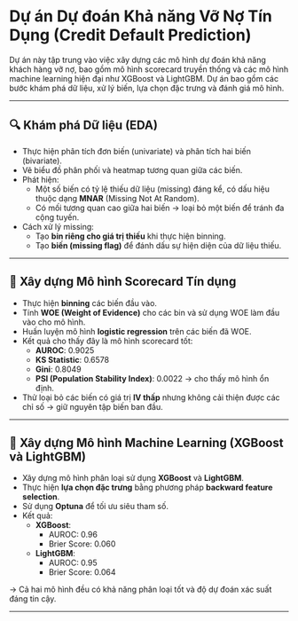 # Dự án Dự đoán Khả năng Vỡ Nợ Tín Dụng (Credit Default Prediction)

Dự án này tập trung vào việc xây dựng các mô hình dự đoán khả năng khách hàng vỡ nợ, bao gồm mô hình scorecard truyền thống và các mô hình machine learning hiện đại như XGBoost và LightGBM. Dự án bao gồm các bước khám phá dữ liệu, xử lý biến, lựa chọn đặc trưng và đánh giá mô hình.

---

## 🔍 Khám phá Dữ liệu (EDA)

- Thực hiện phân tích đơn biến (univariate) và phân tích hai biến (bivariate).
- Vẽ biểu đồ phân phối và heatmap tương quan giữa các biến.
- Phát hiện:
  - Một số biến có tỷ lệ thiếu dữ liệu (missing) đáng kể, có dấu hiệu thuộc dạng **MNAR** (Missing Not At Random).
  - Có mối tương quan cao giữa hai biến → loại bỏ một biến để tránh đa cộng tuyến.
- Cách xử lý missing:
  - Tạo **bin riêng cho giá trị thiếu** khi thực hiện binning.
  - Tạo **biến (missing flag)** để đánh dấu sự hiện diện của dữ liệu thiếu.

---

## 🧮 Xây dựng Mô hình Scorecard Tín dụng

- Thực hiện **binning** các biến đầu vào.
- Tính **WOE (Weight of Evidence)** cho các bin và sử dụng WOE làm đầu vào cho mô hình.
- Huấn luyện mô hình **logistic regression** trên các biến đã WOE.
- Kết quả cho thấy đây là mô hình scorecard tốt: 
  - **AUROC**: 0.9025
  - **KS Statistic**: 0.6578
  - **Gini**: 0.8049
  - **PSI (Population Stability Index)**: 0.0022 → cho thấy mô hình ổn định.
- Thử loại bỏ các biến có giá trị **IV thấp** nhưng không cải thiện được các chỉ số → giữ nguyên tập biến ban đầu.

---

## 🤖 Xây dựng Mô hình Machine Learning (XGBoost và LightGBM)

- Xây dựng mô hình phân loại sử dụng **XGBoost** và **LightGBM**.
- Thực hiện **lựa chọn đặc trưng** bằng phương pháp **backward feature selection**.
- Sử dụng **Optuna** để tối ưu siêu tham số.
- Kết quả:
  - **XGBoost**:
    - AUROC: 0.96  
    - Brier Score: 0.060  
  - **LightGBM**:
    - AUROC: 0.95  
    - Brier Score: 0.064  

→ Cả hai mô hình đều có khả năng phân loại tốt và độ dự đoán xác suất đáng tin cậy.

---


